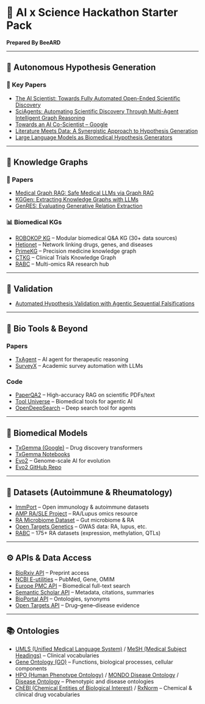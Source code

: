 # 🧬 AI x Science Hackathon Starter Pack  

**Prepared By BeeARD**

---

## 🧪 Autonomous Hypothesis Generation

### 📝 Key Papers  
- [The AI Scientist: Towards Fully Automated Open-Ended Scientific Discovery](https://arxiv.org/abs/2408.06292)  
- [SciAgents: Automating Scientific Discovery Through Multi-Agent Intelligent Graph Reasoning](https://arxiv.org/abs/2409.05556)  
- [Towards an AI Co-Scientist – Google](https://storage.googleapis.com/coscientist_paper/ai_coscientist.pdf)  
- [Literature Meets Data: A Synergistic Approach to Hypothesis Generation](https://arxiv.org/abs/2410.17309)  
- [Large Language Models as Biomedical Hypothesis Generators](https://arxiv.org/abs/2407.08940)  

---

## 🧠 Knowledge Graphs

### 📄 Papers  
- [Medical Graph RAG: Safe Medical LLMs via Graph RAG](https://arxiv.org/abs/2408.04187)  
- [KGGen: Extracting Knowledge Graphs with LLMs](https://arxiv.org/abs/2502.09956)  
- [GenRES: Evaluating Generative Relation Extraction](https://arxiv.org/abs/2402.10744)  

### 📊 Biomedical KGs  
- [ROBOKOP KG](https://robokop.renci.org) – Modular biomedical Q&A KG (30+ data sources)  
- [Hetionet](https://het.io) – Network linking drugs, genes, and diseases  
- [PrimeKG](https://github.com/mims-harvard/PrimeKG) – Precision medicine knowledge graph  
- [CTKG](https://github.com/ninglab/CTKG) – Clinical Trials Knowledge Graph  
- [RABC](http://www.onethird-lab.com/RABC/) – Multi-omics RA research hub  

---

## 🔬 Validation

- [Automated Hypothesis Validation with Agentic Sequential Falsifications](https://arxiv.org/abs/2502.09858)  

---

## 🧠 Bio Tools & Beyond

### Papers
- [TxAgent](https://arxiv.org/abs/2503.10970) – AI agent for therapeutic reasoning
- [SurveyX](https://arxiv.org/abs/2502.14776) – Academic survey automation with LLMs

### Code
- [PaperQA2](https://github.com/Future-House/paper-qa) – High-accuracy RAG on scientific PDFs/text  
- [Tool Universe](https://github.com/mims-harvard/ToolUniverse) – Biomedical tools for agentic AI  
- [OpenDeepSearch](https://github.com/sentient-agi/OpenDeepSearch) – Deep search tool for agents  


---

## 🧬 Biomedical Models

- [TxGemma (Google)](https://developers.googleblog.com/en/introducing-txgemma-open-models-improving-therapeutics-development) – Drug discovery transformers  
- [TxGemma Notebooks](https://github.com/google-gemini/gemma-cookbook/blob/main/TxGemma/%5BTxGemma%5DAgentic_Demo_with_Hugging_Face.ipynb)  
- [Evo2](https://www.biorxiv.org/content/10.1101/2025.02.18.638918v1) – Genome-scale AI for evolution  
- [Evo2 GitHub Repo](https://github.com/arcinstitute/evo2)  

---

## 📁 Datasets (Autoimmune & Rheumatology)

- [ImmPort](https://www.immport.org) – Open immunology & autoimmune datasets  
- [AMP RA/SLE Project](https://arkportal.synapse.org) – RA/Lupus omics resource  
- [RA Microbiome Dataset](https://github.com/JerryHnuPKUPH/1000RA) – Gut microbiome & RA  
- [Open Targets Genetics](https://genetics.opentargets.org/) – GWAS data: RA, lupus, etc.  
- [RABC](http://www.onethird-lab.com/RABC/) – 175+ RA datasets (expression, methylation, QTLs)  

---

## ⚙️ APIs & Data Access

- [BioRxiv API](https://api.biorxiv.org/) – Preprint access  
- [NCBI E-utilities](https://www.ncbi.nlm.nih.gov/books/NBK25501/) – PubMed, Gene, OMIM  
- [Europe PMC API](https://europepmc.org/RestfulWebService) – Biomedical full-text search  
- [Semantic Scholar API](https://api.semanticscholar.org/) – Metadata, citations, summaries  
- [BioPortal API](https://bioportal.bioontology.org/) – Ontologies, synonyms  
- [Open Targets API](https://platform.opentargets.org) – Drug–gene–disease evidence  

---

## 📚 Ontologies

- [UMLS (Unified Medical Language System)](https://www.nlm.nih.gov/research/umls/index.html) / [MeSH (Medical Subject Headings)](https://www.ncbi.nlm.nih.gov/mesh)  – Clinical vocabularies  
- [Gene Ontology (GO)](http://geneontology.org/) – Functions, biological processes, cellular components  
- [HPO (Human Phenotype Ontology)](https://hpo.jax.org/) / [MONDO Disease Ontology](https://monarch-initiative.github.io/mondo/) / [Disease Ontology](https://disease-ontology.org/) – Phenotypic and disease ontologies  
- [ChEBI (Chemical Entities of Biological Interest)](https://www.ebi.ac.uk/chebi/) / [RxNorm](https://www.nlm.nih.gov/research/umls/rxnorm/) – Chemical & clinical drug vocabularies  
